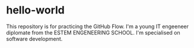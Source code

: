 # hello-world
This repository is for practicing the GitHub Flow.
I'm a young IT engeeneer diplomate from the ESTEM ENGENEERING SCHOOL.
I'm specialised on software development.
